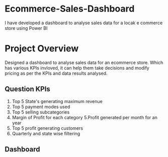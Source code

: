 # Ecommerce-Sales-Dashboard
I have developed a dashboard to analyse sales data for a locak e commerce store using Power BI

# Project Overview
Designed a dashboard to analyse sales data for an ecommerce store. Which has various KPIs invloved, it can help them take decisions and modify pricing as per the KPIs and data results analysed.

## Question KPIs
1. Top 5 State's generating maximum revenue
2. Top 5 payment modes used 
3. Top 5 selling subcategories 
4. Margin of Profit for each category
5.Profit generated per month for an year
6. Top 5 profit generating customers
7. Quarterly and state wise filtering 

## Dashboard



